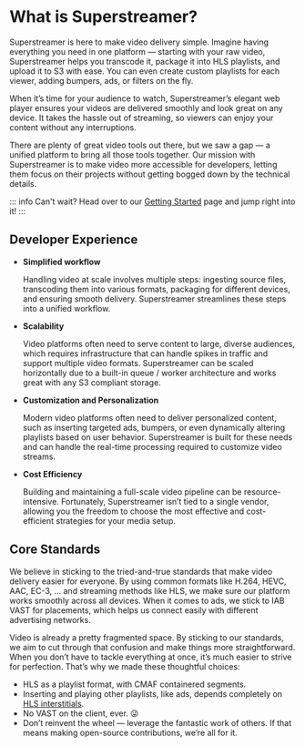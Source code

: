 # What is Superstreamer?

Superstreamer is here to make video delivery simple. Imagine having everything you need in one platform — starting with your raw video, Superstreamer helps you transcode it, package it into HLS playlists, and upload it to S3 with ease. You can even create custom playlists for each viewer, adding bumpers, ads, or filters on the fly.

When it’s time for your audience to watch, Superstreamer’s elegant web player ensures your videos are delivered smoothly and look great on any device. It takes the hassle out of streaming, so viewers can enjoy your content without any interruptions.

There are plenty of great video tools out there, but we saw a gap — a unified platform to bring all those tools together. Our mission with Superstreamer is to make video more accessible for developers, letting them focus on their projects without getting bogged down by the technical details.

::: info
Can't wait? Head over to our [Getting Started](/guide/getting-started) page and jump right into it!
:::

## Developer Experience

- **Simplified workflow**

  Handling video at scale involves multiple steps: ingesting source files, transcoding them into various formats, packaging for different devices, and ensuring smooth delivery. Superstreamer streamlines these steps into a unified workflow.

- **Scalability**

  Video platforms often need to serve content to large, diverse audiences, which requires infrastructure that can handle spikes in traffic and support multiple video formats. Superstreamer can be scaled horizontally due to a built-in queue / worker architecture and works great with any S3 compliant storage.

- **Customization and Personalization**

  Modern video platforms often need to deliver personalized content, such as inserting targeted ads, bumpers, or even dynamically altering playlists based on user behavior. Superstreamer is built for these needs and can handle the real-time processing required to customize video streams.

- **Cost Efficiency**

  Building and maintaining a full-scale video pipeline can be resource-intensive. Fortunately, Superstreamer isn’t tied to a single vendor, allowing you the freedom to choose the most effective and cost-efficient strategies for your media setup.

## Core Standards

We believe in sticking to the tried-and-true standards that make video delivery easier for everyone. By using common formats like H.264, HEVC, AAC, EC-3, ... and streaming methods like HLS, we make sure our platform works smoothly across all devices. When it comes to ads, we stick to IAB VAST for placements, which helps us connect easily with different advertising networks.

Video is already a pretty fragmented space. By sticking to our standards, we aim to cut through that confusion and make things more straightforward. When you don’t have to tackle everything at once, it’s much easier to strive for perfection. That’s why we made these thoughtful choices:

- HLS as a playlist format, with CMAF containered segments.
- Inserting and playing other playlists, like ads, depends completely on [HLS interstitials](https://developer.apple.com/streaming/GettingStartedWithHLSInterstitials.pdf).
- No VAST on the client, ever. 😜
- Don’t reinvent the wheel — leverage the fantastic work of others. If that means making open-source contributions, we’re all for it.